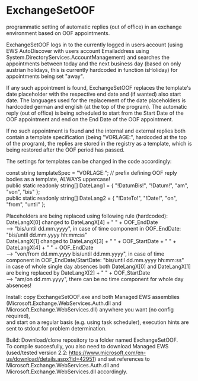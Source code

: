 # ExchangeSetOOF
programmatic setting of automatic replies (out of office) in an exchange environment based on OOF appointments.

ExchangeSetOOF logs in to the currently logged in users account (using EWS AutoDiscover with users account Emailaddress using System.DirectoryServices.AccountManagement)
and searches the appointments between today and the next business day (based on only austrian holidays, this is currently hardcoded in function isHoliday) for appointments being set "away".

If any such appointment is found, ExchangeSetOOF replaces the template's date placeholder with the respective end date and (if wanted) also start date.
The languages used for the replacement of the date placeholders is hardcoded german and english (at the top of the program).
The automatic reply (out of office) is being scheduled to start from the Start Date of the OOF appointment and end on the End Date of the OOF appointment.

If no such appointment is found and the internal and external replies both contain a template specification (being "VORLAGE:", hardcoded at the top of the program),
the replies are stored in the registry as a template, which is being restored after the OOF period has passed.

The settings for templates can be changed in the code accordingly:

const string templateSpec = "VORLAGE:"; // prefix defining OOF reply bodies as a template, ALWAYS uppercase!  
public static readonly string[] DateLang1 = { "!DatumBis!", "!Datum!", "am", "von", "bis" };  
public static readonly string[] DateLang2 = { "!DateTo!", "!Date!", "on", "from", "until" };  

Placeholders are being replaced using following rule (hardcoded):  
DateLangX[0] changed to DateLangX[4] + " " + OOF_EndDate  
--> "bis/until dd.mm.yyyy", in case of time component in OOF_EndDate: "bis/until dd.mm.yyyy hh:mm:ss"   
DateLangX[1] changed to DateLangX[3] + " " + OOF_StartDate + " " + DateLangX[4] + " " + OOF_EndDate  
--> "von/from dd.mm.yyyy bis/until dd.mm.yyyy", in case of time component in OOF_EndDate/StartDate: "bis/until dd.mm.yyyy hh:mm:ss"  
in case of whole single day absences both DateLangX[0] and DateLangX[1] are being replaced by DateLangX[2] + " " + OOF_StartDate  
--> "am/on dd.mm.yyyy", there can be no time component for whole day absences!  

Install: copy ExchangeSetOOF.exe and both Managed EWS assemblies (Microsoft.Exchange.WebServices.Auth.dll
and Microsoft.Exchange.WebServices.dll) anywhere you want (no config required),  
and start on a regular basis (e.g. using task scheduler), execution hints are sent to stdout for problem determination.

Build: Download/clone repository to a folder named ExchangeSetOOF.  
To compile succesfully, you also need to download Managed EWS (used/tested version 2.2: https://www.microsoft.com/en-us/download/details.aspx?id=42951) and set references to Microsoft.Exchange.WebServices.Auth.dll
and Microsoft.Exchange.WebServices.dll accordingly.